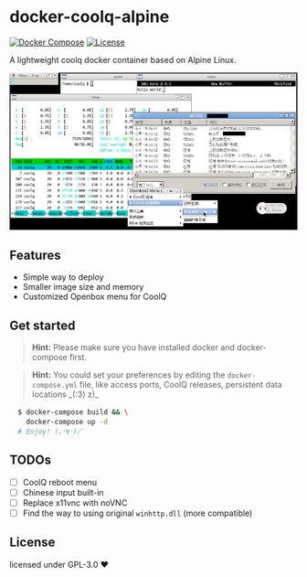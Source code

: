 # docker-coolq-alpine

[![Docker Compose](https://github.com/TheSnowfield/docker-coolq-alpine/workflows/Docker%20Compose/badge.svg)](#)
[![License](https://img.shields.io/static/v1?label=license&message=GPL-3.0&color=blue)](#)

A lightweight coolq docker container based on Alpine Linux.

![Desktop](./images/desktop.png)

## Features
 - Simple way to deploy
 - Smaller image size and memory
 - Customized Openbox menu for CoolQ

## Get started
> **Hint:** Please make sure you have installed docker and docker-compose first.

> **Hint:** You could set your preferences by editing the `docker-compose.yml` file, like access ports, CoolQ releases, persistent data locations \_(:3) z)\_

```bash
  $ docker-compose build && \
    docker-compose up -d
  # Enjoy! (｡･∀･)ﾉﾞ
```

## TODOs
- [ ] CoolQ reboot menu
- [ ] Chinese input built-in
- [ ] Replace x11vnc with noVNC
- [ ] Find the way to using original `winhttp.dll` (more compatible)

## License
licensed under GPL-3.0 ❤
